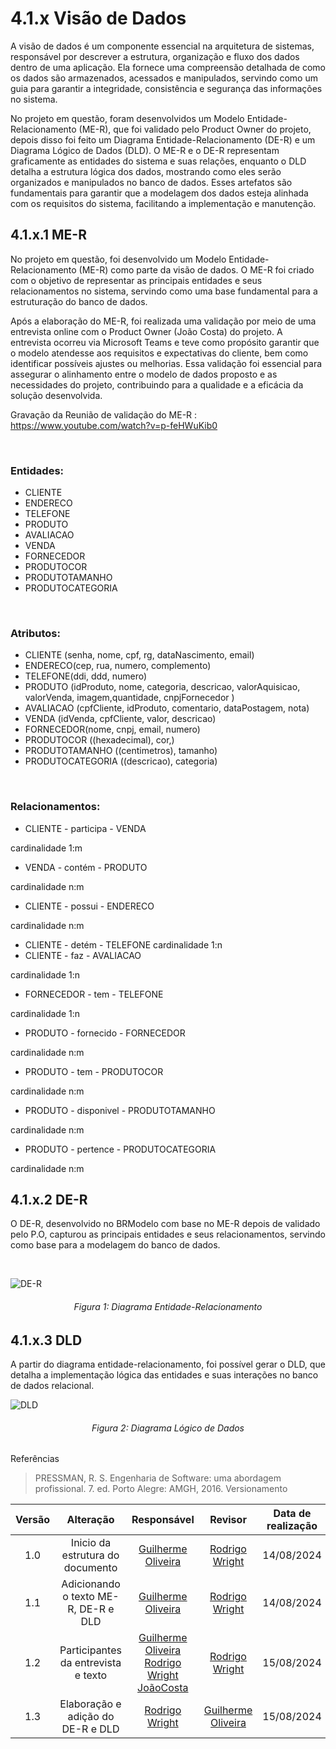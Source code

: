 # 4.1.x Visão de Dados
 


A visão de dados é um componente essencial na arquitetura de sistemas, responsável por descrever a estrutura, organização e fluxo dos dados dentro de uma aplicação. Ela fornece uma compreensão detalhada de como os dados são armazenados, acessados e manipulados, servindo como um guia para garantir a integridade, consistência e segurança das informações no sistema.
<br>

No projeto em questão, foram desenvolvidos um Modelo Entidade-Relacionamento (ME-R), que foi validado pelo Product Owner do projeto, depois disso foi feito um Diagrama Entidade-Relacionamento (DE-R) e um Diagrama Lógico de Dados (DLD). O ME-R e o DE-R representam graficamente as entidades do sistema e suas relações, enquanto o DLD detalha a estrutura lógica dos dados, mostrando como eles serão organizados e manipulados no banco de dados. Esses artefatos são fundamentais para garantir que a modelagem dos dados esteja alinhada com os requisitos do sistema, facilitando a implementação e manutenção.



## 4.1.x.1 ME-R
No projeto em questão, foi desenvolvido um Modelo Entidade-Relacionamento (ME-R) como parte da visão de dados. O ME-R foi criado com o objetivo de representar as principais entidades e seus relacionamentos no sistema, servindo como uma base fundamental para a estruturação do banco de dados.

Após a elaboração do ME-R, foi realizada uma validação por meio de uma entrevista online com o Product Owner (João Costa) do projeto. A entrevista ocorreu via Microsoft Teams e teve como propósito garantir que o modelo atendesse aos requisitos e expectativas do cliente, bem como identificar possíveis ajustes ou melhorias. Essa validação foi essencial para assegurar o alinhamento entre o modelo de dados proposto e as necessidades do projeto, contribuindo para a qualidade e a eficácia da solução desenvolvida.

Gravação da Reunião de validação do ME-R : https://www.youtube.com/watch?v=p-feHWuKib0

<br>

### Entidades:
- CLIENTE
- ENDERECO
- TELEFONE
- PRODUTO
- AVALIACAO
- VENDA
- FORNECEDOR
- PRODUTOCOR 
- PRODUTOTAMANHO
- PRODUTOCATEGORIA
   
<br>

### Atributos:
- CLIENTE (senha, nome, cpf, rg, dataNascimento, email) 
- ENDERECO(cep, rua, numero, complemento)
- TELEFONE(ddi, ddd, numero)
- PRODUTO (idProduto, nome, categoria, descricao, valorAquisicao, valorVenda, imagem,quantidade, cnpjFornecedor )
- AVALIACAO (cpfCliente, idProduto, comentario, dataPostagem, nota)
- VENDA (idVenda, cpfCliente, valor, descricao)
- FORNECEDOR(nome, cnpj, email, numero)
- PRODUTOCOR ((hexadecimal), cor,)
- PRODUTOTAMANHO ((centimetros), tamanho)
- PRODUTOCATEGORIA ((descricao), categoria)

<br>

### Relacionamentos:
- CLIENTE - participa - VENDA

cardinalidade 1:m
- VENDA - contém - PRODUTO

cardinalidade n:m
- CLIENTE - possui - ENDERECO

cardinalidade n:m
- CLIENTE - detém - TELEFONE
 cardinalidade 1:n
- CLIENTE - faz - AVALIACAO
 
 cardinalidade 1:n
- FORNECEDOR - tem - TELEFONE
 
 cardinalidade 1:n
- PRODUTO - fornecido - FORNECEDOR

cardinalidade n:m
- PRODUTO - tem - PRODUTOCOR

cardinalidade n:m
- PRODUTO - disponivel - PRODUTOTAMANHO

cardinalidade n:m
- PRODUTO - pertence - PRODUTOCATEGORIA

cardinalidade n:m

## 4.1.x.2 DE-R

O DE-R, desenvolvido no BRModelo com base no ME-R depois de validado pelo P.O, capturou as principais entidades e seus relacionamentos, servindo como base para a modelagem do banco de dados.

<br>

![DE-R](../../src/VisaoDados/DER.jpeg)
<h6 align = "center">Figura 1: Diagrama Entidade-Relacionamento</h6>


## 4.1.x.3 DLD

 A partir do diagrama entidade-relacionamento, foi possível gerar o DLD, que detalha a implementação lógica das entidades e suas interações no banco de dados relacional. 

![DLD](../../src/VisaoDados/DLD.jpeg)
<h6 align = "center">Figura 2: Diagrama Lógico de Dados </h6>
Referências

>PRESSMAN, R. S. Engenharia de Software: uma abordagem profissional. 7. ed. Porto Alegre: AMGH, 2016.
Versionamento

| Versão | Alteração |  Responsável  | Revisor | Data de realização | Data de revisão |
| :------: | :---: | :-----: | :----: | :----: | :-----: |
| 1.0    | Inicio da estrutura do documento | [Guilherme Oliveira](https://github.com/GG555-13)|[Rodrigo Wright](https://github.com/RodrigoWright) | 14/08/2024 | 14/08/2024 |
| 1.1    | Adicionando o texto ME-R, DE-R e DLD | [Guilherme Oliveira](https://github.com/GG555-13)|[Rodrigo Wright](https://github.com/RodrigoWright) | 14/08/2024 | 14/08/2024 |
| 1.2    | Participantes da entrevista e texto | [Guilherme Oliveira](https://github.com/GG555-13) [Rodrigo Wright](https://github.com/RodrigoWright) [JoãoCosta](https://github.com/jvcostta) |[Rodrigo Wright](https://github.com/RodrigoWright) | 15/08/2024 | 15/08/2024 |
| 1.3    | Elaboração e adição do DE-R e DLD | [Rodrigo Wright](https://github.com/RodrigoWright) |[Guilherme Oliveira](https://github.com/GG555-13) | 15/08/2024 | 15/08/2024 |
